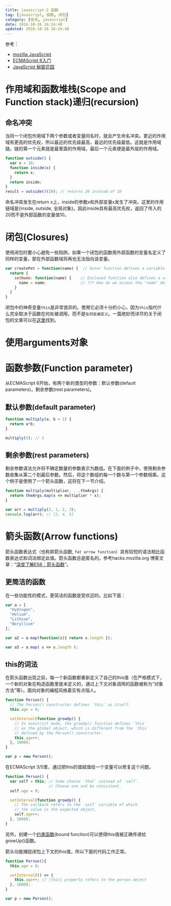 ```yaml
---
title: javascript-2 函数
tag: [javascript, 函数, 闭包]
category: [技术, javascript]
date: 2016-10-26 16:24:48
updated: 2016-10-26 16:24:48
---
```

参考：
- [mozilla JavaScript](https://developer.mozilla.org/zh-CN/docs/Web/JavaScript)
- [ECMAScript 6入门](http://es6.ruanyifeng.com/)
- [JavaScript 秘密花园](https://bonsaiden.github.io/JavaScript-Garden/zh/)

# 作用域和函数堆栈(Scope and Function stack)递归(recursion)
## 命名冲突
当同一个闭包作用域下两个参数或者变量同名时，就会产生命名冲突。更近的作用域有更高的优先权，所以最近的优先级最高，最远的优先级最低。这就是作用域链。链的第一个元素就是最里面的作用域，最后一个元素便是最外层的作用域。

```javascript
function outside() {
  var x = 10;
  function inside(x) {
    return x;
  }
  return inside;
}
result = outside()(20); // returns 20 instead of 10
```
命名冲突发生在return x上，inside的参数x和外部变量x发生了冲突。这里的作用链域是{inside, outside, 全局对象}。因此inside具有最高优先权，返回了传入的20而不是外部函数的变量值10。

# 闭包(Closures)
使用闭包时要小心避免一些陷阱。如果一个闭包的函数用外部函数的变量名定义了同样的变量，那在外部函数域将再也无法指向该变量。
```javascript
var createPet = function(name) {  // Outer function defines a variable called "name"
  return {
    setName: function(name) {    // Enclosed function also defines a variable called "name"
      name = name;               // ??? How do we access the "name" defined by the outer function ???
    }
  }
}
```
闭包中的神奇变量`this`是非常诡异的。使用它必须十分的小心，因为`this`指代什么完全取决于函数在何处被调用，而不是`在何处被定义`。一篇绝妙而详尽的关于闭包的文章可以在[这里](http://jibbering.com/faq/notes/closures/)找到。
# 使用arguments对象
# 函数参数(Function parameter)
从ECMAScript 6开始，有两个新的类型的参数：默认参数(default parameters)，剩余参数(rest parameters)。

## 默认参数(default parameter)
```javascript
function multiply(a, b = 1) {
  return a*b;
}

multiply(5); // 5
```
## 剩余参数(rest parameters)

剩余参数语法允许将不确定数量的参数表示为数组。在下面的例子中，使用剩余参数收集从第二个到最后参数。然后，将这个数组的每一个数与第一个参数相乘。这个例子是使用了一个箭头函数，这将在下一节介绍。
```javascript
function multiply(multiplier, ...theArgs) {
  return theArgs.map(x => multiplier * x);
}

var arr = multiply(2, 1, 2, 3);
console.log(arr); // [2, 4, 6]
```
# 箭头函数(Arrow functions)
箭头函数表达式（也称胖箭头函数, `fat arrow function`）具有较短的语法相比函数表达式和词法绑定此值。箭头函数总是匿名的。参考hacks.mozilla.org 博客文章：“[深度了解ES6：箭头函数](https://hacks.mozilla.org/2015/06/es6-in-depth-arrow-functions/)”。

## 更简洁的函数

在一些功能性的模式，更简洁的函数是受欢迎的。比如下面：
```javascript
var a = [
  "Hydrogen",
  "Helium",
  "Lithium",
  "Beryl­lium"
];

var a2 = a.map(function(s){ return s.length });

var a3 = a.map( s => s.length );
```
## this的词法

在箭头函数出现之前，每一个新函数都重新定义了自己的this值（在严格模式下，一个新的对象在构造函数里是未定义的，通过上下文对象调用的函数被称为“对象方法”等）。面向对象的编程风格着实有点恼人。

```javascript
function Person() {
  // The Person() constructor defines `this` as itself.
  this.age = 0;

  setInterval(function growUp() {
    // In nonstrict mode, the growUp() function defines `this`
    // as the global object, which is different from the `this`
    // defined by the Person() constructor.
    this.age++;
  }, 1000);
}

var p = new Person();
```
在ECMAScript 3/5里，通过把this的值赋值给一个变量可以修复这个问题。
```javascript
function Person() {
  var self = this; // Some choose `that` instead of `self`.
                   // Choose one and be consistent.
  self.age = 0;

  setInterval(function growUp() {
    // The callback refers to the `self` variable of which
    // the value is the expected object.
    self.age++;
  }, 1000);
}
```
另外，创建一个[约束函数](https://developer.mozilla.org/zh-CN/docs/Web/JavaScript/Reference/Global_Objects/Function/bind)(bound function)可以使得this值被正确传递给growUp()函数。

箭头功能捕捉闭包上下文的this值，所以下面的代码工作正常。
```javascript
function Person(){
  this.age = 0;

  setInterval(() => {
    this.age++; // |this| properly refers to the person object
  }, 1000);
}

var p = new Person();
```
